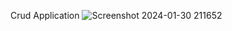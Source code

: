 Crud Application
![Screenshot 2024-01-30 211652](https://github.com/medini9764/vue-laravel-crud/assets/61826590/cb206701-9c7c-4fa2-ad77-6424e74acada)
